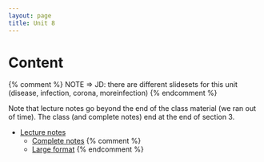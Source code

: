 ```yaml
---
layout: page
title: Unit 8
---
```


# Content

{% comment %} 
NOTE ⇒ JD: there are different slidesets for this unit (disease, infection, corona, moreinfection)
{% endcomment %} 

Note that lecture notes go beyond the end of the class material (we ran out of time). The class (and complete notes) end at the end of section 3.

* [Lecture notes](materials/infection.handouts.pdf)
    * [Complete notes](materials/infection.complete.pdf)
{% comment %} 
    * [Large format](materials/infection.large.pdf)
{% endcomment %} 
